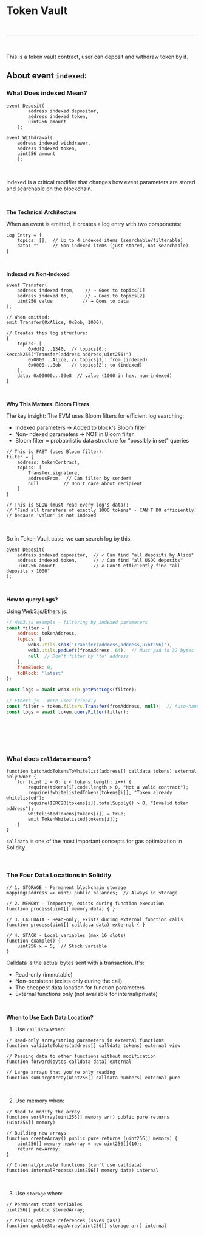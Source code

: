 # Token Vault

<br>

---

<br>

This is a token vault contract, user can deposit and withdraw token by it.

## About event `indexed`:

### What Does indexed Mean?

```solidity
event Deposit(
        address indexed depositor,
        address indexed token,
        uint256 amount
    );
    
event Withdrawal(
    address indexed withdrawer,
    address indexed token,
    uint256 amount
    );
```

<br>

indexed is a critical modifier that changes how event parameters are stored and searchable on the blockchain.

<br>

**The Technical Architecture**

When an event is emitted, it creates a log entry with two components:

```solidity
Log Entry = {
    topics: [],  // Up to 4 indexed items (searchable/filterable)
    data: ""     // Non-indexed items (just stored, not searchable)
}
```

<br>

**Indexed vs Non-Indexed**

```solidity
event Transfer(
    address indexed from,    // → Goes to topics[1]
    address indexed to,      // → Goes to topics[2]
    uint256 value           // → Goes to data
);

// When emitted:
emit Transfer(0xAlice, 0xBob, 1000);

// Creates this log structure:
{
    topics: [
        0xddf2...1340,  // topics[0]: keccak256("Transfer(address,address,uint256)")
        0x0000...Alice, // topics[1]: from (indexed)
        0x0000...Bob    // topics[2]: to (indexed)
    ],
    data: 0x00000...03e8  // value (1000 in hex, non-indexed)
}
```

<br>

**Why This Matters: Bloom Filters**

The key insight: The EVM uses Bloom filters for efficient log searching:

* Indexed parameters → Added to block's Bloom filter
* Non-indexed parameters → NOT in Bloom filter
* Bloom filter = probabilistic data structure for "possibly in set" queries

```
// This is FAST (uses Bloom filter):
filter = {
    address: tokenContract,
    topics: [
        Transfer.signature,
        addressFrom,  // Can filter by sender!
        null         // Don't care about recipient
    ]
}

// This is SLOW (must read every log's data):
// "Find all transfers of exactly 1000 tokens" - CAN'T DO efficiently!
// because 'value' is not indexed
```

<br>

So in Token Vault case: we can search log by this:

```
event Deposit(
    address indexed depositor,  // ✓ Can find "all deposits by Alice"
    address indexed token,      // ✓ Can find "all USDC deposits"
    uint256 amount              // ✗ Can't efficiently find "all deposits > 1000"
);
```

<br>

**How to query Logs?**

Using Web3.js/Ethers.js:

```js
// Web3.js example - filtering by indexed parameters
const filter = {
    address: tokenAddress,
    topics: [
        web3.utils.sha3('Transfer(address,address,uint256)'),
        web3.utils.padLeft(fromAddress, 64),  // Must pad to 32 bytes
        null  // Don't filter by 'to' address
    ],
    fromBlock: 0,
    toBlock: 'latest'
};

const logs = await web3.eth.getPastLogs(filter);

// Ethers.js - more user-friendly
const filter = token.filters.Transfer(fromAddress, null);  // Auto-handles padding!
const logs = await token.queryFilter(filter);
```

<br>
<br>
<br>
<br>

### What does `calldata` means?

```solidity
function batchAddTokensToWhitelist(address[] calldata tokens) external onlyOwner {
    for (uint i = 0; i < tokens.length; i++) {
        require(tokens[i].code.length > 0, "Not a valid contract");
        require(!whitelistedTokens[tokens[i]], "Token already whitelisted");
        require(IERC20(tokens[i]).totalSupply() > 0, "Invalid token address");
        whitelistedTokens[tokens[i]] = true;
        emit TokenWhitelisted(tokens[i]);
    }
}
```

`calldata` is one of the most important concepts for gas optimization in Solidity. 

<br>

### The Four Data Locations in Solidity

```
// 1. STORAGE - Permanent blockchain storage
mapping(address => uint) public balances;  // Always in storage

// 2. MEMORY - Temporary, exists during function execution
function process(uint[] memory data) { }

// 3. CALLDATA - Read-only, exists during external function calls
function process(uint[] calldata data) external { }

// 4. STACK - Local variables (max 16 slots)
function example() {
    uint256 x = 5;  // Stack variable
}
```

Calldata is the actual bytes sent with a transaction. It's:

* Read-only (immutable)
* Non-persistent (exists only during the call)
* The cheapest data location for function parameters
* External functions only (not available for internal/private)


<br>

**When to Use Each Data Location?**

1. Use `calldata` when:

```solidity
// Read-only array/string parameters in external functions
function validateTokens(address[] calldata tokens) external view

// Passing data to other functions without modification
function forward(bytes calldata data) external

// Large arrays that you're only reading
function sumLargeArray(uint256[] calldata numbers) external pure
```

<br>

2. Use memory when:

```solidity
// Need to modify the array
function sortArray(uint256[] memory arr) public pure returns (uint256[] memory)

// Building new arrays
function createArray() public pure returns (uint256[] memory) {
    uint256[] memory newArray = new uint256[](10);
    return newArray;
}

// Internal/private functions (can't use calldata)
function internalProcess(uint256[] memory data) internal
```

<br>

3. Use `storage` when:

```solidity
// Permanent state variables
uint256[] public storedArray;

// Passing storage references (saves gas!)
function updateStorageArray(uint256[] storage arr) internal
```